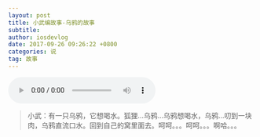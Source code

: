 ```yaml
---
layout: post
title: 小武编故事-乌鸦的故事
subtitle: 
author: iosdevlog
date: 2017-09-26 09:26:22 +0800
categories: 说
tag: 故事
---
```


<audio controls="controls">
    <source src="https://firebasestorage.googleapis.com/v0/b/growth15-a8c59.appspot.com/o/2017%2F09%2F26%2Fcrow.mp3?alt=media&token=4c0c33d3-fa19-432b-9117-71fd1553754f" type="audio/mpeg" />
您的浏览器不支持播放音频
</audio>

> 小武：有一只乌鸦，它想喝水。狐狸...乌鸦...乌鸦想喝水，乌鸦...叨到一块肉，乌鸦直流口水。回到自己的窝里面去。呵呵。。。呵呵。。。啊哈。。。
